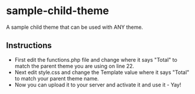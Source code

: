 # sample-child-theme

A sample child theme that can be used with ANY theme.

## Instructions

* First edit the functions.php file and change where it says "Total" to match the parent theme you are using on line 22.
* Next edit style.css and change the Template value where it says "Total" to match your parent theme name.
* Now you can upload it to your server and activate it and use it - Yay!
